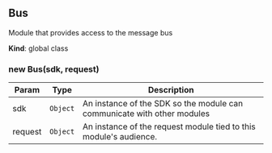 <a name="Bus"></a>

## Bus
Module that provides access to the message bus

**Kind**: global class  
<a name="new_Bus_new"></a>

### new Bus(sdk, request)

| Param | Type | Description |
| --- | --- | --- |
| sdk | <code>Object</code> | An instance of the SDK so the module can communicate with other modules |
| request | <code>Object</code> | An instance of the request module tied to this module's audience. |


